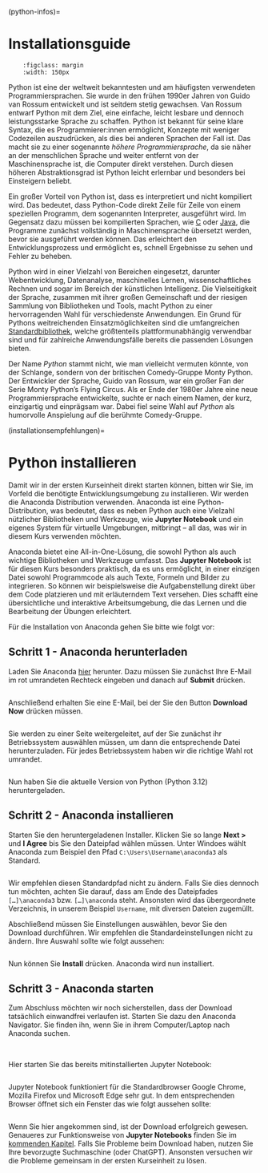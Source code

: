 (python-infos)= 
# Installationsguide

```{figure} img/python-logo.png
    :figclass: margin
    :width: 150px   
```

Python ist eine der weltweit bekanntesten und am häufigsten verwendeten Programmiersprachen. Sie wurde in den frühen 1990er Jahren von Guido van Rossum entwickelt und ist seitdem stetig gewachsen. Van Rossum entwarf Python mit dem Ziel, eine einfache, leicht lesbare und dennoch leistungsstarke Sprache zu schaffen. Python ist bekannt für seine klare Syntax, die es Programmierer:innen ermöglicht, Konzepte mit weniger Codezeilen auszudrücken, als dies bei anderen Sprachen der Fall ist. Das macht sie zu einer sogenannte *höhere Programmiersprache*, da sie näher an der menschlichen Sprache und weiter entfernt von der Maschinensprache ist, die Computer direkt verstehen. Durch diesen höheren Abstraktionsgrad ist Python leicht erlernbar und besonders bei Einsteigern beliebt.

Ein großer Vorteil von Python ist, dass es interpretiert und nicht kompiliert wird. Das bedeutet, dass Python-Code direkt Zeile für Zeile von einem speziellen Programm, dem sogenannten Interpreter, ausgeführt wird. Im Gegensatz dazu müssen bei kompilierten Sprachen, wie [C](https://de.wikipedia.org/wiki/C_(Programmiersprache)) oder [Java](https://de.wikipedia.org/wiki/Java_(Programmiersprache)), die Programme zunächst vollständig in Maschinensprache übersetzt werden, bevor sie ausgeführt werden können. Das erleichtert den Entwicklungsprozess und ermöglicht es, schnell Ergebnisse zu sehen und Fehler zu beheben.

Python wird in einer Vielzahl von Bereichen eingesetzt, darunter Webentwicklung, Datenanalyse, maschinelles Lernen, wissenschaftliches Rechnen und sogar im Bereich der künstlichen Intelligenz. Die Vielseitigkeit der Sprache, zusammen mit ihrer großen Gemeinschaft und der riesigen Sammlung von Bibliotheken und Tools, macht Python zu einer hervorragenden Wahl für verschiedenste Anwendungen. Ein Grund für Pythons weitreichenden Einsatzmöglichkeiten sind die umfangreichen [Standardbibliothek](https://docs.python.org/3/library/), welche größtenteils plattformunabhängig verwendbar sind und für zahlreiche Anwendungsfälle bereits die passenden Lösungen bieten.

Der Name *Python* stammt nicht, wie man vielleicht vermuten könnte, von der Schlange, sondern von der britischen Comedy-Gruppe Monty Python. Der Entwickler der Sprache, Guido van Rossum, war ein großer Fan der Serie Monty Python’s Flying Circus. Als er Ende der 1980er Jahre eine neue Programmiersprache entwickelte, suchte er nach einem Namen, der kurz, einzigartig und einprägsam war. Dabei fiel seine Wahl auf *Python* als humorvolle Anspielung auf die berühmte Comedy-Gruppe.



(installationsempfehlungen)=
# Python installieren

Damit wir in der ersten Kurseinheit direkt starten können, bitten wir Sie, im Vorfeld die benötigte Entwicklungsumgebung zu installieren. Wir werden die Anaconda Distribution verwenden. Anaconda ist eine Python-Distribution, was bedeutet, dass es neben Python auch eine Vielzahl nützlicher Bibliotheken und Werkzeuge, wie **Jupyter Notebook** und ein eigenes System für virtuelle Umgebungen, mitbringt – all das, was wir in diesem Kurs verwenden möchten.

Anaconda bietet eine All-in-One-Lösung, die sowohl Python als auch wichtige Bibliotheken und Werkzeuge umfasst. Das **Jupyter Notebook** ist für diesen Kurs besonders praktisch, da es uns ermöglicht, in einer einzigen Datei sowohl Programmcode als auch Texte, Formeln und Bilder zu integrieren. So können wir beispielsweise die Aufgabenstellung direkt über dem Code platzieren und mit erläuterndem Text versehen. Dies schafft eine übersichtliche und interaktive Arbeitsumgebung, die das Lernen und die Bearbeitung der Übungen erleichtert.

Für die Installation von Anaconda gehen Sie bitte wie folgt vor:

## Schritt 1 - Anaconda herunterladen
Laden Sie Anaconda [hier](https://www.anaconda.com/download) herunter. Dazu müssen Sie zunächst Ihre E-Mail im rot umrandeten Rechteck eingeben und danach auf **Submit** drücken.
```{figure} img/anaconda/anaconda_installation_1.png
```

Anschließend erhalten Sie eine E-Mail, bei der Sie den Button **Download Now** drücken müssen.
```{figure} img/anaconda/anaconda_installation_2.png
```
Sie werden zu einer Seite weitergeleitet, auf der Sie zunächst ihr Betriebssystem auswählen müssen, um dann die entsprechende Datei herunterzuladen. Für jedes Betriebssystem haben wir die richtige Wahl rot umrandet. 
```{figure} img/anaconda/anaconda_installation_3.png
```
Nun haben Sie die aktuelle Version von Python (Python 3.12) heruntergeladen.

## Schritt 2 - Anaconda installieren
Starten Sie den heruntergeladenen Installer. Klicken Sie so lange **Next >** und **I Agree** bis Sie den Dateipfad wählen
müssen. Unter Windoes wählt Anaconda zum Beispiel den Pfad `C:\Users\Username\anaconda3` als Standard. 
```{figure} img/anaconda/anaconda_installation_4.png
```
Wir empfehlen diesen Standardpfad nicht zu ändern. Falls Sie dies dennoch tun möchten, achten Sie darauf, dass am Ende des Dateipfades `[…]\anaconda3` bzw.  `[…]\anaconda` steht. Ansonsten wird das übergeordnete Verzeichnis, in unserem Beispiel `Username`, mit diversen Dateien zugemüllt.


Abschließend müssen Sie Einstellungen auswählen, bevor Sie den Download durchführen. Wir empfehlen die Standardeinstellungen nicht zu ändern. Ihre Auswahl sollte wie folgt aussehen:
```{figure} img/anaconda/anaconda_installation_5.png
```
Nun können Sie **Install** drücken. Anaconda wird nun installiert.

## Schritt 3 - Anaconda starten
Zum Abschluss möchten wir noch sicherstellen, dass der Download tatsächlich einwandfrei verlaufen ist. Starten Sie dazu den Anaconda Navigator. Sie finden ihn, wenn Sie in ihrem Computer/Laptop nach Anaconda suchen.
```{figure} img/anaconda/anaconda_installation_6.png
```

\
Hier starten Sie das bereits mitinstallierten Jupyter Notebook:
```{figure} img/anaconda/anaconda_installation_7.png
```
Jupyter Notebook funktioniert für die Standardbrowser Google Chrome, Mozilla Firefox und Microsoft Edge sehr gut. In dem entsprechenden Browser öffnet sich ein Fenster das wie folgt aussehen sollte:
```{figure} img/anaconda/anaconda_installation_8.png
```
Wenn Sie hier angekommen sind, ist der Download erfolgreich gewesen. Genaueres zur Funktionsweise von **Jupyter Notebooks** finden Sie im [kommenden Kapitel](./funktionsweise_jupyter_notebook.md). Falls Sie Probleme beim Download haben, nutzen Sie Ihre bevorzugte Suchmaschine (oder ChatGPT). Ansonsten versuchen wir die Probleme gemeinsam in der ersten Kurseinheit zu lösen. 




